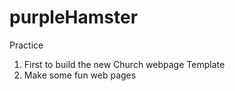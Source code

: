 # purpleHamster
Practice


1. First to build the new Church webpage Template
2. Make some fun web pages
